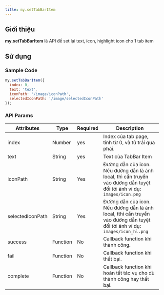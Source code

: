```yaml
---
title: my.setTabBarItem
---
```


## Giới thiệu

**my.setTabBarItem** là API để set lại text, icon, highlight icon cho 1 tab item

## Sử dụng

### Sample Code

```js
my.setTabBarItem({
  index: 0,
  text: 'text',
  iconPath: '/image/iconPath',
  selectedIconPath: '/image/selectedIconPath'
});
```

### API Params

| Attributes       | Type     | Required | Description                                                                               |
| ---------------- | -------- | -------- | ----------------------------------------------------------------------------------------- |
| index            | Number   | yes      | Index của tab page, tính từ 0, và từ trái qua phải.                                       |
| text             | String   | yes      | Text của TabBar Item                                                                      |
| iconPath         | String   | Yes      | Đường dẫn của icon. Nếu đường dẫn là ảnh local, thì cần truyền vào đường dẫn tuyệt đối tới ảnh ví dụ: `images/icon.png` |
| selectedIconPath | String   | Yes      | Đường dẫn của icon. Nếu đường dẫn là ảnh local, tthì cần truyền vào đường dẫn tuyệt đối tới ảnh ví dụ: `images/icon_hl.png` |
| success          | Function | No       | Callback function khi thành công.                                                         |
| fail             | Function | No       | Callback function khi thất bại.                                                           |
| complete         | Function | No       | Callback function khi hoàn tất tác vụ cho dù thành công hay thất bại.                     |

